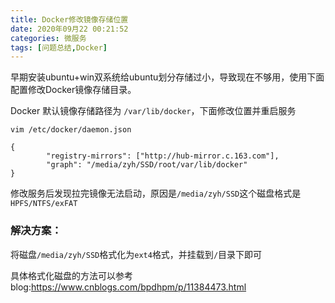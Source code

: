 ```yaml
---
title: Docker修改镜像存储位置
date: 2020年09月22 00:21:52
categories: 微服务
tags: [问题总结,Docker]
---
```


早期安装ubuntu+win双系统给ubuntu划分存储过小，导致现在不够用，使用下面配置修改Docker镜像存储目录。

Docker 默认镜像存储路径为 `/var/lib/docker`，下面修改位置并重启服务

```
vim /etc/docker/daemon.json

{
        "registry-mirrors": ["http://hub-mirror.c.163.com"],
        "graph": "/media/zyh/SSD/root/var/lib/docker"
}

```


修改服务后发现拉完镜像无法启动，原因是`/media/zyh/SSD`这个磁盘格式是`HPFS/NTFS/exFAT`

### 解决方案：

将磁盘`/media/zyh/SSD`格式化为`ext4`格式，并挂载到`/`目录下即可

具体格式化磁盘的方法可以参考blog:https://www.cnblogs.com/bpdhpm/p/11384473.html
